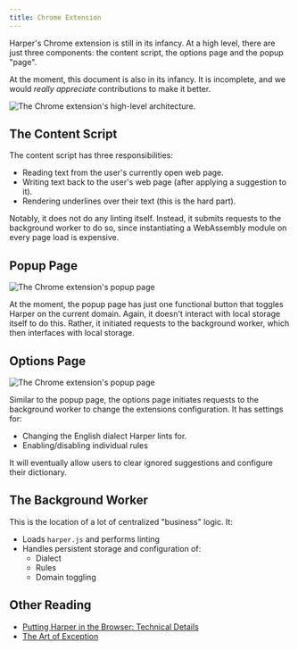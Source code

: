 ```yaml
---
title: Chrome Extension
---
```


Harper's Chrome extension is still in its infancy.
At a high level, there are just three components: the content script, the options page and the popup "page".

At the moment, this document is also in its infancy.
It is incomplete, and we would _really appreciate_ contributions to make it better.

![The Chrome extension's high-level architecture.](/images/chrome_extension_diagram.png)

## The Content Script

The content script has three responsibilities:

- Reading text from the user's currently open web page.
- Writing text back to the user's web page (after applying a suggestion to it).
- Rendering underlines over their text (this is the hard part).

Notably, it does not do any linting itself.
Instead, it submits requests to the background worker to do so, since instantiating a WebAssembly module on every page load is expensive.

## Popup Page

![The Chrome extension's popup page](/images/chrome_extension_popup.png)

At the moment, the popup page has just one functional button that toggles Harper on the current domain.
Again, it doesn't interact with local storage itself to do this.
Rather, it initiated requests to the background worker, which then interfaces with local storage.

## Options Page

![The Chrome extension's popup page](/images/chrome_extension_options.png)

Similar to the popup page, the options page initiates requests to the background worker to change the extensions configuration.
It has settings for:

- Changing the English dialect Harper lints for.
- Enabling/disabling individual rules

It will eventually allow users to clear ignored suggestions and configure their dictionary.

## The Background Worker

This is the location of a lot of centralized "business" logic.
It:

- Loads `harper.js` and performs linting
- Handles persistent storage and configuration of:
    - Dialect
    - Rules
    - Domain toggling

## Other Reading

- [Putting Harper in the Browser: Technical Details](https://elijahpotter.dev/articles/putting_harper_in_your_browser)
- [The Art of Exception](https://elijahpotter.dev/articles/the_art_of_exception)
